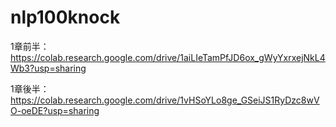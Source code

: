 # nlp100knock


1章前半：https://colab.research.google.com/drive/1aiLIeTamPfJD6ox_gWyYxrxejNkL4Wb3?usp=sharing

1章後半：https://colab.research.google.com/drive/1vHSoYLo8ge_GSeiJS1RyDzc8wVO-oeDE?usp=sharing
